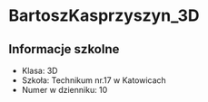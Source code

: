 # BartoszKasprzyszyn_3D

## Informacje szkolne
 - Klasa: 3D
 - Szkoła: Technikum nr.17 w Katowicach
 - Numer w dzienniku: 10
